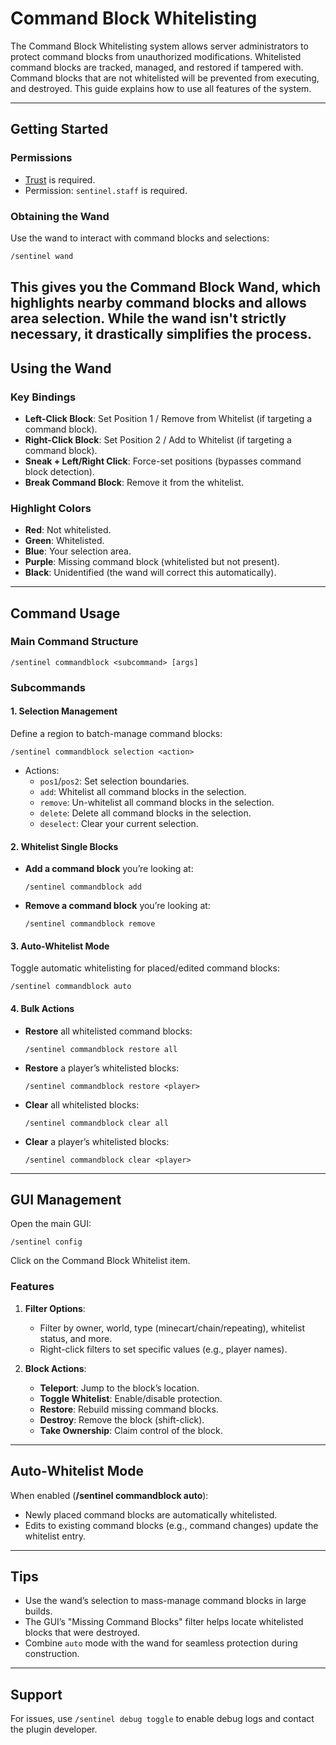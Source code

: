 # Command Block Whitelisting

The Command Block Whitelisting system allows server administrators to protect command blocks from unauthorized modifications. 
Whitelisted command blocks are tracked, managed, and restored if tampered with. 
Command blocks that are not whitelisted will be prevented from executing, and destroyed.
This guide explains how to use all features of the system.

---

## Getting Started
### Permissions
- [Trust](../concepts/trust.md) is required.
- Permission: `sentinel.staff` is required.

### Obtaining the Wand
Use the wand to interact with command blocks and selections:
```bash
/sentinel wand
```
This gives you the **Command Block Wand**, which highlights nearby command blocks and allows area selection.
While the wand isn't strictly necessary, it drastically simplifies the process.
---

## Using the Wand
### Key Bindings
- **Left-Click Block**: Set Position 1 / Remove from Whitelist (if targeting a command block).
- **Right-Click Block**: Set Position 2 / Add to Whitelist (if targeting a command block).
- **Sneak + Left/Right Click**: Force-set positions (bypasses command block detection).
- **Break Command Block**: Remove it from the whitelist.

### Highlight Colors
- **Red**: Not whitelisted.
- **Green**: Whitelisted.
- **Blue**: Your selection area.
- **Purple**: Missing command block (whitelisted but not present).
- **Black**: Unidentified (the wand will correct this automatically).

---

## Command Usage
### Main Command Structure
```
/sentinel commandblock <subcommand> [args]
```

### Subcommands
#### 1. **Selection Management**
Define a region to batch-manage command blocks:
```
/sentinel commandblock selection <action>
```
- Actions:
    - `pos1`/`pos2`: Set selection boundaries.
    - `add`: Whitelist all command blocks in the selection.
    - `remove`: Un-whitelist all command blocks in the selection.
    - `delete`: Delete all command blocks in the selection.
    - `deselect`: Clear your current selection.

#### 2. **Whitelist Single Blocks**
- **Add a command block** you’re looking at:
  ```
  /sentinel commandblock add
  ```
- **Remove a command block** you’re looking at:
  ```
  /sentinel commandblock remove
  ```

#### 3. **Auto-Whitelist Mode**
Toggle automatic whitelisting for placed/edited command blocks:
```
/sentinel commandblock auto
```

#### 4. **Bulk Actions**
- **Restore** all whitelisted command blocks:
  ```
  /sentinel commandblock restore all
  ```
- **Restore** a player’s whitelisted blocks:
  ```
  /sentinel commandblock restore <player>
  ```
- **Clear** all whitelisted blocks:
  ```
  /sentinel commandblock clear all
  ```
- **Clear** a player’s whitelisted blocks:
  ```
  /sentinel commandblock clear <player>
  ```

---

## GUI Management
Open the main GUI:
```
/sentinel config
```
Click on the Command Block Whitelist item.
### Features
1. **Filter Options**:
    - Filter by owner, world, type (minecart/chain/repeating), whitelist status, and more.
    - Right-click filters to set specific values (e.g., player names).

2. **Block Actions**:
    - **Teleport**: Jump to the block’s location.
    - **Toggle Whitelist**: Enable/disable protection.
    - **Restore**: Rebuild missing command blocks.
    - **Destroy**: Remove the block (shift-click).
    - **Take Ownership**: Claim control of the block.

---

## Auto-Whitelist Mode
When enabled (**/sentinel commandblock auto**):
- Newly placed command blocks are automatically whitelisted.
- Edits to existing command blocks (e.g., command changes) update the whitelist entry.

---

## Tips
- Use the wand’s selection to mass-manage command blocks in large builds.
- The GUI’s "Missing Command Blocks" filter helps locate whitelisted blocks that were destroyed.
- Combine `auto` mode with the wand for seamless protection during construction.

---

## Support
For issues, use `/sentinel debug toggle` to enable debug logs and contact the plugin developer.